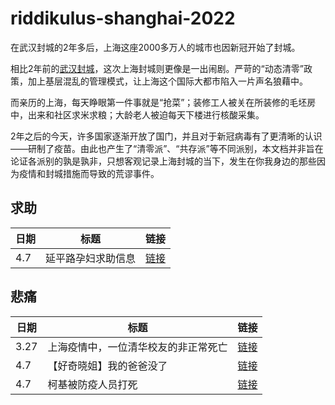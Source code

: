 # riddikulus-shanghai-2022

在武汉封城的2年多后，上海这座2000多万人的城市也因新冠开始了封城。

相比2年前的[武汉封城](https://github.com/dta0502/nCovMemory)，这次上海封城则更像是一出闹剧。严苛的“动态清零”政策，加上基层混乱的管理模式，让上海这个国际大都市陷入一片声名狼藉中。

而亲历的上海，每天睁眼第一件事就是“抢菜”；装修工人被关在所装修的毛坯房中，出来和社区求米求粮；大龄老人被迫每天下楼进行核酸采集。

2年之后的今天，许多国家逐渐开放了国门，并且对于新冠病毒有了更清晰的认识——研制了疫苗。由此也产生了“清零派”、“共存派”等不同派别，本文档并非旨在论证各派别的孰是孰非，只想客观记录上海封城的当下，发生在你我身边的那些因为疫情和封城措施而导致的荒谬事件。

## 求助

| **日期** | **标题**           | **链接**                                                                    |
|----------|--------------------|-----------------------------------------------------------------------------|
| 4.7      | 延平路孕妇求助信息 | [链接](https://github.com/R-r-riddikulus/riddikulus-shanghai-2022/issues/1) |

## 悲痛

| **日期** | **标题**                             | **链接**                                                                    |
|----------|--------------------------------------|-----------------------------------------------------------------------------|
| 3.27     | 上海疫情中，一位清华校友的非正常死亡 | [链接](https://github.com/R-r-riddikulus/riddikulus-shanghai-2022/issues/3) |
| 4.7      | 【好奇晓姐】我的爸爸没了             | [链接](https://github.com/R-r-riddikulus/riddikulus-shanghai-2022/issues/2) |
| 4.7      | 柯基被防疫人员打死                   | [链接](https://github.com/R-r-riddikulus/riddikulus-shanghai-2022/issues/4) |
